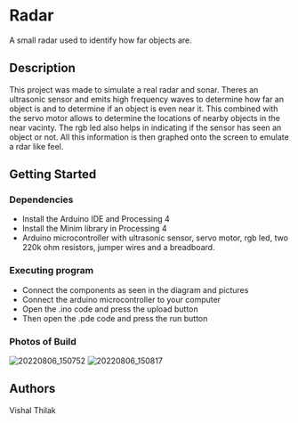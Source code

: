 # Radar

A small radar used to identify how far objects are.

## Description

This project was made to simulate a real radar and sonar. Theres an ultrasonic sensor and emits
high frequency waves to determine how far an object is and to determine if an object is even near
it. This combined with the servo motor allows to determine the locations of nearby objects in 
the near vacinty. The rgb led also helps in indicating if the sensor has seen an object or not. 
All this information is then graphed onto the screen to emulate a rdar like feel. 

## Getting Started

### Dependencies

* Install the Arduino IDE and Processing 4
* Install the Minim library in Processing 4
* Arduino microcontroller with ultrasonic sensor, servo motor,
rgb led, two 220k ohm resistors, jumper wires and a breadboard.

### Executing program

* Connect the components as seen in the diagram and pictures
* Connect the arduino microcontroller to your computer
* Open the .ino code and press the upload button
* Then open the .pde code and press the run button

### Photos of Build
![20220806_150752](https://user-images.githubusercontent.com/93748287/183267618-b903ee41-e5c3-44de-a04b-b3e2b8a71b30.jpg)
![20220806_150817](https://user-images.githubusercontent.com/93748287/183267623-39e5a8ca-ff23-4d10-8346-855357c791f5.jpg)

## Authors

Vishal Thilak
